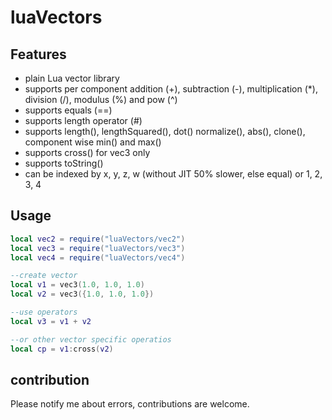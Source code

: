 # luaVectors
## Features
* plain Lua vector library
* supports per component addition (+), subtraction (-), multiplication (*), division (/), modulus (%) and pow (^)
* supports equals (==)
* supports length operator (#)
* supports length(), lengthSquared(), dot() normalize(), abs(), clone(), component wise min() and max()
* supports cross() for vec3 only
* supports toString()
* can be indexed by x, y, z, w (without JIT 50% slower, else equal) or 1, 2, 3, 4

## Usage
```lua
local vec2 = require("luaVectors/vec2")
local vec3 = require("luaVectors/vec3")
local vec4 = require("luaVectors/vec4")

--create vector
local v1 = vec3(1.0, 1.0, 1.0)
local v2 = vec3({1.0, 1.0, 1.0})

--use operators
local v3 = v1 + v2

--or other vector specific operatios
local cp = v1:cross(v2)
```

## contribution
Please notify me about errors, contributions are welcome.
